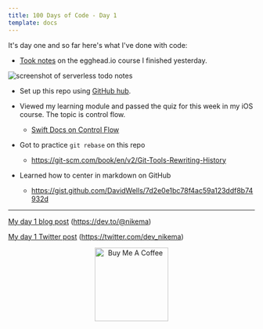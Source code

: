 ```yaml
---
title: 100 Days of Code - Day 1
template: docs
---
```

It's day one and so far here's what I've done with code:

* [Took notes](https://github.com/prophen/serverless-todo/issues/1) on the egghead.io course I finished yesterday. 

![screenshot of serverless todo notes](../images/serverless-todo.png)

* Set up this repo using [GitHub hub](https://hub.github.com).
* Viewed my learning module and passed the quiz for this week in my iOS course. The topic is control flow.

  * [Swift Docs on Control Flow](https://docs.swift.org/swift-book/LanguageGuide/ControlFlow.html)
* Got to practice `git rebase` on this repo 

  * https://git-scm.com/book/en/v2/Git-Tools-Rewriting-History
* Learned how to center in markdown on GitHub 

  * https://gist.github.com/DavidWells/7d2e0e1bc78f4ac59a123ddf8b74932d

- - -

[My day 1 blog post](https://dev.to/nikema/nikema-s-100-days-of-code-3a3n) (https://dev.to/@nikema)

[My day 1 Twitter post](https://twitter.com/dev_nikema/status/1229278460935229440?s=20) (https://twitter.com/dev_nikema)

<p align="center"> <a href="https://www.buymeacoffee.com/nikema" target="_blank"><img src="https://cdn.buymeacoffee.com/buttons/default-orange.png" alt="Buy Me A Coffee" width="150px"></a></center></p>
